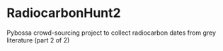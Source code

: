 # RadiocarbonHunt2
Pybossa crowd-sourcing project to collect radiocarbon dates from grey literature (part 2 of 2)
